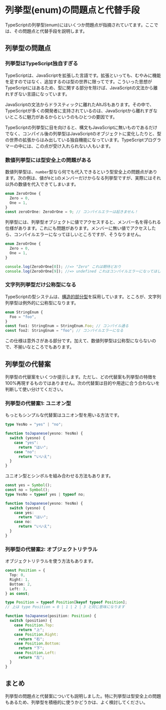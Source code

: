 # 列挙型(enum)の問題点と代替手段

TypeScriptの列挙型(enum)にはいくつか問題点が指摘されていてます。ここでは、その問題点と代替手段を説明します。

## 列挙型の問題点

### 列挙型はTypeScript独自すぎる

TypeScriptは、JavaScriptを拡張した言語です。拡張といっても、むやみに機能を足すのではなく、追加するのは型の世界に限ってです。こういった思想がTypeScriptにはあるため、型に関する部分を除けば、JavaScriptの文法から離れすぎない言語になっています。

JavaScriptの文法からドラスティックに離れたAltJSもあります。その中で、TypeScriptが多くの開発者に支持されているのは、JavaScriptから離れすぎないところに魅力があるからというのもひとつの要因です。

TypeScriptの列挙型に目を向けると、構文もJavaScriptに無いものであるだけでなく、コンパイル後の列挙型はJavaScriptのオブジェクトに変化したりと、型の世界の拡張からはみ出している独自機能になっています。TypeScriptプログラマーの中には、この点が受け入れられない人もいます。

### 数値列挙型には型安全上の問題がある

数値列挙型は、`number`型なら何でも代入できるという型安全上の問題点があります。次の例は、値が`0`と`1`のメンバーだけからなる列挙型ですが、実際にはそれ以外の数値を代入できてしまいます。

```typescript
enum ZeroOrOne {
  Zero = 0,
  One = 1,
}
const zeroOrOne: ZeroOrOne = 9; // コンパイルエラーは起きません！
```

列挙型には、列挙型オブジェクトに値でアクセスすると、メンバー名を得られる仕様があります。これにも問題があります。メンバーに無い値でアクセスしたら、コンパイルエラーになってほしいところですが、そうなりません。

```typescript
enum ZeroOrOne {
  Zero = 0,
  One = 1,
}

console.log(ZeroOrOne[0]); //=> "Zero" これは期待どおり
console.log(ZeroOrOne[9]); //=> undefined これはコンパイルエラーになってほしいところ…
```

### 文字列列挙型だけ公称型になる

TypeScriptの型システムは、[構造的部分型](enum-problems-and-alternatives-to-enums.md)を採用しています。ところが、文字列列挙型は例外的に公称型になります。

```typescript
enum StringEnum {
  Foo = "foo",
}
const foo1: StringEnum = StringEnum.Foo; // コンパイル通る
const foo2: StringEnum = "foo"; // コンパイルエラーになる
```

この仕様は意外さがある部分です。加えて、数値列挙型は公称型にならないので、不揃いなところでもあります。

## 列挙型の代替案

列挙型の代替案をいくつか提示します。ただし、どの代替案も列挙型の特徴を100%再現するものではありません。次の代替案は目的や用途に合う合わないを判断して使い分けてください。

### 列挙型の代替案1: ユニオン型

もっともシンプルな代替案はユニオン型を用いる方法です。

```typescript
type YesNo = "yes" | "no";

function toJapanese(yesno: YesNo) {
  switch (yesno) {
    case "yes":
      return "はい";
    case "no":
      return "いいえ";
  }
}
```

ユニオン型とシンボルを組み合わせる方法もあります。

```typescript
const yes = Symbol();
const no = Symbol();
type YesNo = typeof yes | typeof no;

function toJapanese(yesno: YesNo) {
  switch (yesno) {
    case yes:
      return "はい";
    case no:
      return "いいえ";
  }
}
```

### 列挙型の代替案2: オブジェクトリテラル

オブジェクトリテラルを使う方法もあります。

```typescript
const Position = {
  Top: 0,
  Right: 1,
  Bottom: 2,
  Left: 3,
} as const;

type Position = typeof Position[keyof typeof Position];
// 上は type Position = 0 | 1 | 2 | 3 と同じ意味になります

function toJapanese(position: Position) {
  switch (position) {
    case Position.Top:
      return "上";
    case Position.Right:
      return "右";
    case Position.Bottom:
      return "下";
    case Position.Left:
      return "左";
  }
}
```

## まとめ

列挙型の問題点と代替案についても説明しました。特に列挙型は型安全上の問題もあるため、列挙型を積極的に使うかどうかは、よく検討してください。
